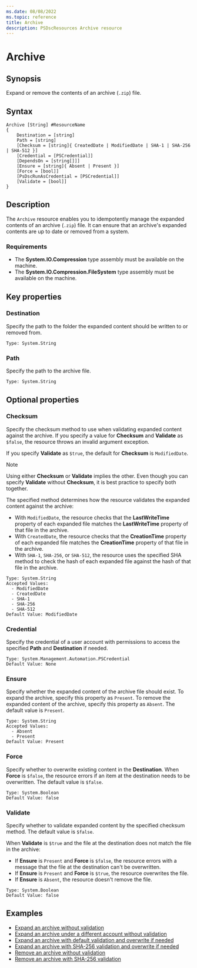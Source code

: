 ```yaml
---
ms.date: 08/08/2022
ms.topic: reference
title: Archive
description: PSDscResources Archive resource
---
```


# Archive

## Synopsis

Expand or remove the contents of an archive (`.zip`) file.

## Syntax

```Syntax
Archive [String] #ResourceName
{
    Destination = [string]
    Path = [string]
    [Checksum = [string]{ CreatedDate | ModifiedDate | SHA-1 | SHA-256 | SHA-512 }]
    [Credential = [PSCredential]]
    [DependsOn = [string[]]]
    [Ensure = [string]{ Absent | Present }]
    [Force = [bool]]
    [PsDscRunAsCredential = [PSCredential]]
    [Validate = [bool]]
}
```

## Description

The `Archive` resource enables you to idempotently manage the expanded contents of an archive
(`.zip`) file. It can ensure that an archive's expanded contents are up to date or removed from a
system.

### Requirements

- The **System.IO.Compression** type assembly must be available on the machine.
- The **System.IO.Compression.FileSystem** type assembly must be available on the machine.

## Key properties

### Destination

Specify the path to the folder the expanded content should be written to or removed from.

```
Type: System.String
```

### Path

Specify the path to the archive file.

```
Type: System.String
```

## Optional properties

### Checksum

Specify the checksum method to use when validating expanded content against the archive. If you
specify a value for **Checksum** and **Validate** as `$false`, the resource throws an invalid
argument exception.

If you specify **Validate** as `$true`, the default for **Checksum** is `ModifiedDate`.

> [!NOTE]
> Using either **Checksum** or **Validate** implies the other. Even though you can specify
> **Validate** without **Checksum**, it is best practice to specify both together.

The specified method determines how the resource validates the expanded content against the archive:

- With `ModifiedDate`, the resource checks that the **LastWriteTime** property of each expanded file
  matches the **LastWriteTime** property of that file in the archive.
- With `CreatedDate`, the resource checks that the **CreationTime** property of each expanded file
  matches the **CreationTime** property of that file in the archive.
- With `SHA-1`, `SHA-256`, or `SHA-512`, the resource uses the specified SHA method to check the
  hash of each expanded file against the hash of that file in the archive.

```
Type: System.String
Accepted Values:
  - ModifiedDate
  - CreatedDate
  - SHA-1
  - SHA-256
  - SHA-512
Default Value: ModifiedDate
```

### Credential

Specify the credential of a user account with permissions to access the specified **Path** and
**Destination** if needed.

```
Type: System.Management.Automation.PSCredential
Default Value: None
```

### Ensure

Specify whether the expanded content of the archive file should exist. To expand the archive,
specify this property as `Present`. To remove the expanded content of the archive, specify this
property as `Absent`. The default value is `Present`.

```
Type: System.String
Accepted Values:
  - Absent
  - Present
Default Value: Present
```

### Force

Specify whether to overwrite existing content in the **Destination**. When **Force** is `$false`,
the resource errors if an item at the destination needs to be overwritten. The default value is
`$false`.

```
Type: System.Boolean
Default Value: false
```

### Validate

Specify whether to validate expanded content by the specified checksum method. The default value
is `$false`.

When **Validate** is `$true` and the file at the destination does not match the file in the archive:

- If **Ensure** is `Present` and **Force** is `$false`, the resource errors with a message that the
  file at the destination can't be overwritten.
- If **Ensure** is `Present` and **Force** is `$true`, the resource overwrites the file.
- If **Ensure** is `Absent`, the resource doesn't remove the file.

```
Type: System.Boolean
Default Value: false
```

## Examples

- [Expand an archive without validation][1]
- [Expand an archive under a different account without validation][2]
- [Expand an archive with default validation and overwrite if needed][3]
- [Expand an archive with SHA-256 validation and overwrite if needed][4]
- [Remove an archive without validation][5]
- [Remove an archive with SHA-256 validation][6]

<!-- Reference Links -->

[1]: ExpandNoValidation.md
[2]: ExpandCredNoValidation.md
[3]: ExpandDefaultValidationForce.md
[4]: ExpandChecksumForce.md
[5]: RemoveNoValidation.md
[6]: RemoveChecksum.md
